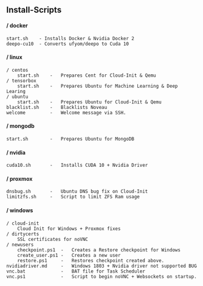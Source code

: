 ## Install-Scripts

#### / docker  
    start.sh    - Installs Docker & Nvidia Docker 2
    deepo-cu10  - Converts ufyom/deepo to Cuda 10
    
#### / linux  
    / centos
        start.sh    -   Prepares Cent for Cloud-Init & Qemu
    / tensorbox
        start.sh    -   Prepares Ubuntu for Machine Learning & Deep Learing
    / ubuntu
        start.sh    -   Prepares Ubuntu for Cloud-Init & Qemu
    blacklist.sh    -   Blacklists Noveau 
    welcome         -   Welcome message via SSH.

#### / mongodb  
    start.sh        -   Prepares Ubuntu for MongoDB

#### / nvidia
    cuda10.sh       -   Installs CUDA 10 + Nvidia Driver
    
#### / proxmox
    dnsbug.sh       -   Ubuntu DNS bug fix on Cloud-Init
    limitzfs.sh     -   Script to limit ZFS Ram usage
    
#### / windows
    / cloud-init
        Cloud Init for Windows + Proxmox fixes
    / dirtycerts
        SSL certificates for noVNC
    / newusers
        checkpoint.ps1  -   Creates a Restore checkpoint for Windows
        create_user.ps1 -   Creates a new user
        restore.ps1     -   Restores checkpoint created above.
    nvidiadriver.md     -   Windows 1803 + Nvidia driver not supported BUG
    vnc.bat             -   BAT file for Task Scheduler
    vnc.ps1             -   Script to begin noVNC + Websockets on startup.


    
